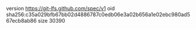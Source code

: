 version https://git-lfs.github.com/spec/v1
oid sha256:c35a029bfb67bb02d4886787c0edb06e3a02b656a1e02ebc980ad567ecb8ab86
size 30390
